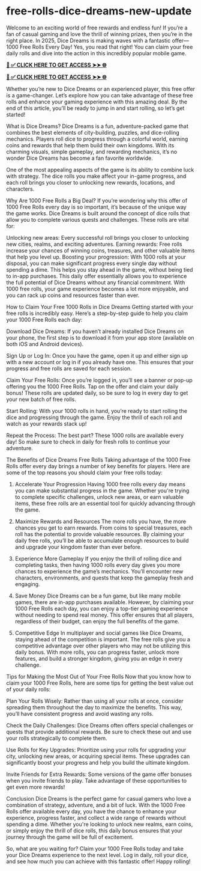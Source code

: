 # free-rolls-dice-dreams-new-update
Welcome to an exciting world of free rewards and endless fun! If you’re a fan of casual gaming and love the thrill of winning prizes, then you’re in the right place. In 2025, Dice Dreams is making waves with a fantastic offer—1000 Free Rolls Every Day! Yes, you read that right! You can claim your free daily rolls and dive into the action in this incredibly popular mobile game.


**[📌 ✅ CLICK HERE TO GET ACCESS ➤➤ 🌐](https://newmegadeals.xyz/DICE-DREAMS/)**




**[📌 ✅ CLICK HERE TO GET ACCESS ➤➤ 🌐](https://newmegadeals.xyz/DICE-DREAMS/)**



Whether you’re new to Dice Dreams or an experienced player, this free offer is a game-changer. Let’s explore how you can take advantage of these free rolls and enhance your gaming experience with this amazing deal. By the end of this article, you’ll be ready to jump in and start rolling, so let’s get started!

What is Dice Dreams?
Dice Dreams is a fun, adventure-packed game that combines the best elements of city-building, puzzles, and dice-rolling mechanics. Players roll dice to progress through a colorful world, earning coins and rewards that help them build their own kingdoms. With its charming visuals, simple gameplay, and rewarding mechanics, it’s no wonder Dice Dreams has become a fan favorite worldwide.

One of the most appealing aspects of the game is its ability to combine luck with strategy. The dice rolls you make affect your in-game progress, and each roll brings you closer to unlocking new rewards, locations, and characters.

Why Are 1000 Free Rolls a Big Deal?
If you’re wondering why this offer of 1000 Free Rolls every day is so important, it’s because of the unique way the game works. Dice Dreams is built around the concept of dice rolls that allow you to complete various quests and challenges. These rolls are vital for:

Unlocking new areas: Every successful roll brings you closer to unlocking new cities, realms, and exciting adventures.
Earning rewards: Free rolls increase your chances of winning coins, treasures, and other valuable items that help you level up.
Boosting your progression: With 1000 rolls at your disposal, you can make significant progress every single day without spending a dime. This helps you stay ahead in the game, without being tied to in-app purchases.
This daily offer essentially allows you to experience the full potential of Dice Dreams without any financial commitment. With 1000 free rolls, your game experience becomes a lot more enjoyable, and you can rack up coins and resources faster than ever.

How to Claim Your Free 1000 Rolls in Dice Dreams
Getting started with your free rolls is incredibly easy. Here’s a step-by-step guide to help you claim your 1000 Free Rolls each day:

Download Dice Dreams: If you haven’t already installed Dice Dreams on your phone, the first step is to download it from your app store (available on both iOS and Android devices).

Sign Up or Log In: Once you have the game, open it up and either sign up with a new account or log in if you already have one. This ensures that your progress and free rolls are saved for each session.

Claim Your Free Rolls: Once you’re logged in, you’ll see a banner or pop-up offering you the 1000 Free Rolls. Tap on the offer and claim your daily bonus! These rolls are updated daily, so be sure to log in every day to get your new batch of free rolls.

Start Rolling: With your 1000 rolls in hand, you’re ready to start rolling the dice and progressing through the game. Enjoy the thrill of each roll and watch as your rewards stack up!

Repeat the Process: The best part? These 1000 rolls are available every day! So make sure to check in daily for fresh rolls to continue your adventure.

The Benefits of Dice Dreams Free Rolls
Taking advantage of the 1000 Free Rolls offer every day brings a number of key benefits for players. Here are some of the top reasons you should claim your free rolls today:

1. Accelerate Your Progression
Having 1000 free rolls every day means you can make substantial progress in the game. Whether you're trying to complete specific challenges, unlock new areas, or earn valuable items, these free rolls are an essential tool for quickly advancing through the game.

2. Maximize Rewards and Resources
The more rolls you have, the more chances you get to earn rewards. From coins to special treasures, each roll has the potential to provide valuable resources. By claiming your daily free rolls, you’ll be able to accumulate enough resources to build and upgrade your kingdom faster than ever before.

3. Experience More Gameplay
If you enjoy the thrill of rolling dice and completing tasks, then having 1000 rolls every day gives you more chances to experience the game’s mechanics. You’ll encounter new characters, environments, and quests that keep the gameplay fresh and engaging.

4. Save Money
Dice Dreams can be a fun game, but like many mobile games, there are in-app purchases available. However, by claiming your 1000 Free Rolls each day, you can enjoy a top-tier gaming experience without needing to spend real money. This offer ensures that all players, regardless of their budget, can enjoy the full benefits of the game.

5. Competitive Edge
In multiplayer and social games like Dice Dreams, staying ahead of the competition is important. The free rolls give you a competitive advantage over other players who may not be utilizing this daily bonus. With more rolls, you can progress faster, unlock more features, and build a stronger kingdom, giving you an edge in every challenge.

Tips for Making the Most Out of Your Free Rolls
Now that you know how to claim your 1000 Free Rolls, here are some tips for getting the best value out of your daily rolls:

Plan Your Rolls Wisely: Rather than using all your rolls at once, consider spreading them throughout the day to maximize the benefits. This way, you’ll have consistent progress and avoid wasting any rolls.

Check the Daily Challenges: Dice Dreams often offers special challenges or quests that provide additional rewards. Be sure to check these out and use your rolls strategically to complete them.

Use Rolls for Key Upgrades: Prioritize using your rolls for upgrading your city, unlocking new areas, or acquiring special items. These upgrades can significantly boost your progress and help you build the ultimate kingdom.

Invite Friends for Extra Rewards: Some versions of the game offer bonuses when you invite friends to play. Take advantage of these opportunities to get even more rewards!

Conclusion
Dice Dreams is the perfect game for casual gamers who love a combination of strategy, adventure, and a bit of luck. With the 1000 Free Rolls offer available every day, you have the chance to enhance your experience, progress faster, and collect a wide range of rewards without spending a dime. Whether you're looking to unlock new realms, earn coins, or simply enjoy the thrill of dice rolls, this daily bonus ensures that your journey through the game will be full of excitement.

So, what are you waiting for? Claim your 1000 Free Rolls today and take your Dice Dreams experience to the next level. Log in daily, roll your dice, and see how much you can achieve with this fantastic offer! Happy rolling!
